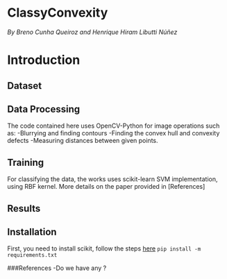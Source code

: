 # ClassyConvexity
_By Breno Cunha Queiroz and Henrique Hiram Libutti Núñez_

# Introduction

## Dataset

## Data Processing
The code contained here uses OpenCV-Python for image operations such as:
-Blurrying and finding contours
-Finding the convex hull and convexity defects
-Measuring distances between given points.

## Training
For classifying the data, the works uses scikit-learn SVM implementation, using RBF kernel. More details on the paper provided in [References]

## Results

## Installation
First, you need to install scikit, follow the steps [here](https://scikit-image.org/docs/dev/install.html)
  `pip install -m requirements.txt`

###References
-Do we have any ?
